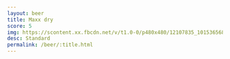 ```yaml
---
layout: beer
title: Maxx dry
score: 5
img: https://scontent.xx.fbcdn.net/v/t1.0-0/p480x480/12107835_10153656873528745_2876365020596691425_n.jpg?oh=d8f8475d2e99c3b71c127fba25d826c4&oe=5875ED9B
desc: Standard
permalink: /beer/:title.html
---
```

